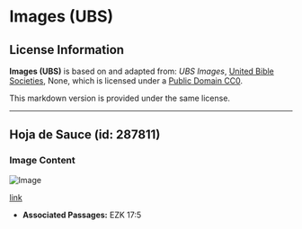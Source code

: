 # Images (UBS)

## License Information

**Images (UBS)** is based on and adapted from: _UBS Images_, [United Bible Societies](https://unitedbiblesocieties.org/), None, which is licensed under a [Public Domain CC0](https://creativecommons.org/public-domain/cc0/).

This markdown version is provided under the same license.



--------------------------------

## Hoja de Sauce (id: 287811)

### Image Content

![Image](https://cdn.aquifer.bible/aquifer-content/resources/Media/WEB-0919_willow_leaf.jpg)

[link](https://cdn.aquifer.bible/aquifer-content/resources/Media/WEB-0919_willow_leaf.jpg)

* **Associated Passages:** EZK 17:5

